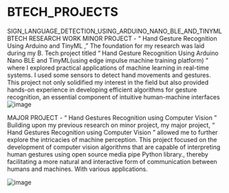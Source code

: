# BTECH_PROJECTS
SIGN_LANGUAGE_DETECTION_USING_ARDUINO_NANO_BLE_AND_TINYML
 BTECH RESEARCH WORK 
 MINOR PROJECT - “ Hand Gesture Recognition Using Arduino and TinyML ,” 
 The foundation for my research was laid during my B. Tech project titled “ Hand Gesture Recognition  Using Arduino Nano BLE and TinyML(using edge impulse machine training platform) ” where I  explored practical applications of machine learning in real-time systems. I used some sensors to detect  hand movements and gestures. This project not only solidified my interest in the field but also provided  hands-on experience in developing efficient algorithms for gesture recognition, an essential component of  intuitive human-machine interfaces 
![image](https://github.com/user-attachments/assets/3a888e38-a2da-49c3-aa23-0e17b293299a)

 
 MAJOR PROJECT -  “ Hand Gestures Recognition using Computer Vision ” 
 Building upon my previous research on minor project, my major project, “ Hand Gestures Recognition  using Computer Vision ” allowed me to further explore the intricacies of machine perception. This project  focused on the development of computer vision algorithms that are capable of interpreting human  gestures using open source media pipe Python library., thereby facilitating a more natural and interactive  form of communication between humans and machines. With various applications. 

![image](https://github.com/user-attachments/assets/f134cfaa-b237-4724-a0b8-05c5eac3f51c)
